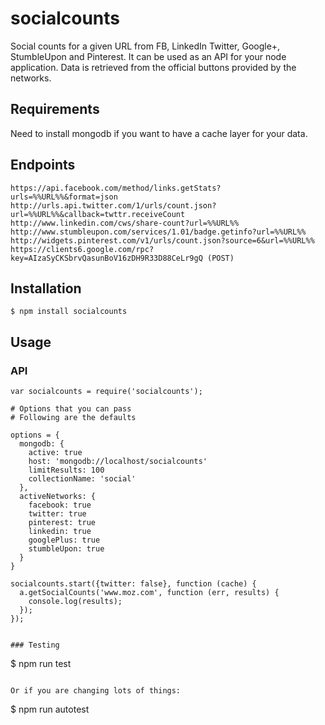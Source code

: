 socialcounts
============

Social counts for a given URL from FB, LinkedIn Twitter, Google+, StumbleUpon and 
Pinterest. It can be used as an API for your node application. Data is 
retrieved from the official buttons provided by the networks.

## Requirements

Need to install mongodb if you want to have a cache layer for your data.

[mongodb]: http://www.mongodb.org/downloads  "Install Mongo DB"

## Endpoints

```
https://api.facebook.com/method/links.getStats?urls=%%URL%%&format=json
http://urls.api.twitter.com/1/urls/count.json?url=%%URL%%&callback=twttr.receiveCount
http://www.linkedin.com/cws/share-count?url=%%URL%%
http://www.stumbleupon.com/services/1.01/badge.getinfo?url=%%URL%%
http://widgets.pinterest.com/v1/urls/count.json?source=6&url=%%URL%%
https://clients6.google.com/rpc?key=AIzaSyCKSbrvQasunBoV16zDH9R33D88CeLr9gQ (POST)
```

## Installation
```
$ npm install socialcounts
```

## Usage

### API
```
var socialcounts = require('socialcounts');

# Options that you can pass
# Following are the defaults

options = {
  mongodb: {
    active: true
    host: 'mongodb://localhost/socialcounts'
    limitResults: 100
    collectionName: 'social'
  },
  activeNetworks: {
    facebook: true
    twitter: true
    pinterest: true
    linkedin: true
    googlePlus: true
    stumbleUpon: true
  }
}

socialcounts.start({twitter: false}, function (cache) {
  a.getSocialCounts('www.moz.com', function (err, results) {
    console.log(results);
  });
});


### Testing
```
$ npm run test
```

Or if you are changing lots of things:
```
$ npm run autotest
```
